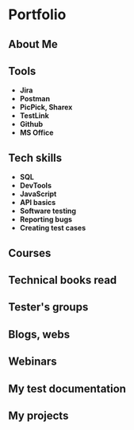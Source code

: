 # Portfolio

## About Me

## Tools

* **Jira**
* **Postman**
* **PicPick, Sharex**
* **TestLink** 
* **Github**
* **MS Office**

## Tech skills
 
* **SQL**
* **DevTools**
* **JavaScript**
* **API basics**
* **Software testing**
* **Reporting bugs**
* **Creating test cases**

## Courses

## Technical books read

## Tester's groups

## Blogs, webs

## Webinars

## My test documentation

## My projects